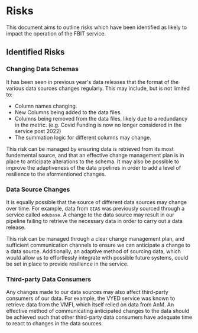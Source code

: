 # Risks

This document aims to outline risks which have been identified as likely to impact the operation of the FBIT service.

## Identified Risks

### Changing Data Schemas

It has been seen in previous year's data releases that the format of the various data sources changes regularly. This may include, but is not limited to:
* Column names changing.
* New Columns being added to the data files.
* Columns being removed from the data files, likely due to a redundancy in the metric. (e.g. Covid Funding is now no longer considered in the service post 2022)
* The summation logic for different columns may change. 

This risk can be managed by ensuring data is retrieved from its most fundemental source, and that an effective change management plan is in place to anticipate alterations to the schema. It may also be possible to improve the adaptiveness of the data pipelines in order to add a level of resilience to the aformentioned changes.

### Data Source Changes

It is equally possible that the source of different data sources may change over time. For example, data from `GIAS` was previously sourced through a service called `edubase`. A change to the data source may result in our pipeline failing to retrieve the necessary data in order to carry out a data release. 

This risk can be managed through a clear change management plan, and sufficient communication channels to ensure we can anticipate a change to a data source. Additionally, an adaptive method of sourcing data, which would allow us to effortlessly integrate with possible future systems, could be set in place to provide resilience in the service.

### Third-party Data Consumers

Any changes made to our data sources may also affect third-party consumers of our data. For example, the VYED service was known to retrieve data from the VMFI, which itself relied on data from AnM. An effective method of communicating anticipated changes to the data should be achieved such that other third-party data consumers have adequate time to react to changes in the data sources.
